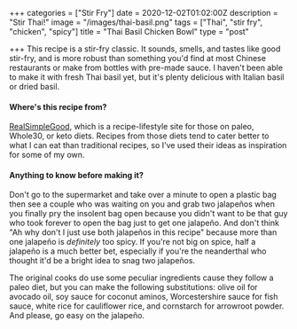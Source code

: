 +++
categories = ["Stir Fry"]
date = 2020-12-02T01:02:00Z
description = "Stir Thai!"
image = "/images/thai-basil.png"
tags = ["Thai", "stir fry", "chicken", "spicy"]
title = "Thai Basil Chicken Bowl"
type = "post"

+++
This recipe is a stir-fry classic. It sounds, smells, and tastes like good stir-fry, and is more robust than something you'd find at most Chinese restaurants or make from bottles with pre-made sauce. I haven't been able to make it with fresh Thai basil yet, but it's plenty delicious with Italian basil or dried basil.

#### Where's this recipe from?

[RealSimpleGood](https://realsimplegood.com/thai-basil-chicken-bowls/ "Real. Comfortable. Jeans."), which is a recipe-lifestyle site for those on paleo, Whole30, or keto diets. Recipes from those diets tend to cater better to what I can eat than traditional recipes, so I've used their ideas as inspiration for some of my own.

#### Anything to know before making it?

Don't go to the supermarket and take over a minute to open a plastic bag then see a couple who was waiting on you and grab two jalapeños when you finally pry the insolent bag open because you didn't want to be that guy who took forever to open the bag just to get one jalapeño. And don't think "Ah why don't I just use both jalapeños in this recipe" because more than one jalapeño is _definitely_ too spicy. If you're not big on spice, half a jalapeño is a much better bet, especially if you're the neanderthal who thought it'd be a bright idea to snag two jalapeños.

The original cooks do use some peculiar ingredients cause they follow a paleo diet, but you can make the following substitutions: olive oil for avocado oil, soy sauce for coconut aminos, Worcestershire sauce for fish sauce, white rice for cauliflower rice, and cornstarch for arrowroot powder. And please, go easy on the jalapeño.